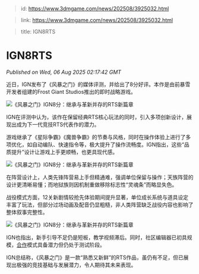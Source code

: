 > id: https://www.3dmgame.com/news/202508/3925032.html

> link: https://www.3dmgame.com/news/202508/3925032.html

> title: IGN8RTS

# IGN8RTS
_Published on Wed, 06 Aug 2025 02:17:42 GMT_

近日，IGN发布了《风暴之门》的媒体评测，并给出了8分好评。本作是由前暴雪开发者组建的Frost Giant Studios推出的即时战略游戏。

![《风暴之门》IGN8分：继承与革新并存的RTS新篇章](https://img.3dmgame.com/uploads/images/news/20250806/1754446748_331330_jpeg_r.jpeg)

IGN在评测中认为，该作在保留经典RTS核心玩法的同时，引入多项创新设计，展现出成为下一代竞技RTS代表作的潜力。

游戏继承了《星际争霸》《魔兽争霸》的节奏与风格，同时在操作体验上进行了多项优化，如自动编队、快速指令等，极大提升了操作流畅度。IGN指出，这些“品质提升”设计让游戏上手更顺畅，也更具现代感。

![《风暴之门》IGN8分：继承与革新并存的RTS新篇章](https://img.3dmgame.com/uploads/images/news/20250806/1754446806_737008_jpg_r.jpg)

在阵营设计上，人类先锋阵营易上手但精通难，强调单位保留与操作；天族阵营的设计更清晰易懂；而地狱族则因机制重做移除标志性“灵魂条”而略显失色。

战役模式方面，12关新剧情较抢先体验期间提升显著，单位成长系统与道具设定丰富了玩法，但部分过场动画及配音仍显粗糙，非人类阵营缺乏战役内容也影响了整体叙事完整性。

![《风暴之门》IGN8分：继承与革新并存的RTS新篇章](https://img.3dmgame.com/uploads/images/news/20250806/1754446819_667289_jpg_r.jpg)

IGN也指出，新手引导不足仍是短板，教学视频滞后。同时，社区编辑器已初具规模，[合作](https://www.3dmgame.com/tag/hezuo_1/)模式具备潜力但仍处于测试阶段。

IGN总结称，《风暴之门》是一款“熟悉又新鲜”的RTS作品，虽仍有不足，但已展现出极强的竞技基础与发展潜力，令人期待其未来表现。
